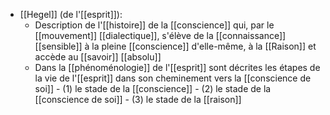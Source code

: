 - [[Hegel]] (de l'[[esprit]]): 
	- Description de l'[[histoire]] de la [[conscience]] qui, par le [[mouvement]] [[dialectique]], s'élève de la [[connaissance]] [[sensible]] à la pleine [[conscience]] d'elle-même, à la [[Raison]] et accède au [[savoir]] [[absolu]]
	- Dans la [[phénoménologie]] de l'[[esprit]] sont décrites les étapes de la vie de l'[[esprit]] dans son cheminement vers la [[conscience de soi]]
		  - (1) le stade de la [[conscience]]
		  - (2) le stade de la [[conscience de soi]]
		  - (3) le stade de la [[raison]]